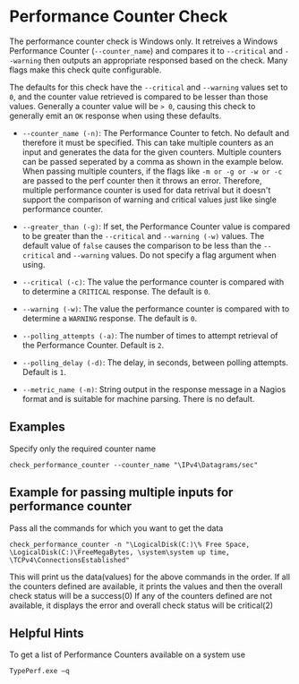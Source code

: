 # Performance Counter Check
The performance counter check is Windows only. It retreives a Windows Performance Counter (`--counter_name`) and compares it to `--critical` and `--warning` then outputs an appropriate responsed based on the check. Many flags make this check quite configurable.

The defaults for this check have the `--critical` and `--warning` values set to `0`, and the counter value retrieved is compared to be lesser than those values. Generally a counter value will be `> 0`, causing this check to generally emit an `OK` response when using these defaults.

* `--counter_name (-n)`: The Performance Counter to fetch. No default and therefore it must be specified. This can take multiple counters as an input and generates the data for the given counters. Multiple counters can be passed seperated by a comma as shown in the example below.
When passing multiple counters, if the flags like `-m or -g or -w or -c` are passed to the perf counter then it throws an error. Therefore, multiple performance counter is used for data retrival but it doesn't support the comparison of warning and critical values just like single performance counter.

* `--greater_than (-g)`: If set, the Performance Counter value is compared to be greater than the `--critical` and `--warning (-w)` values. The default value of `false` causes the comparison to be less than the `--critical` and `--warning` values. Do not specify a flag argument when using.
* `--critical (-c)`: The value the performance counter is compared with to determine a `CRITICAL` response. The default is `0`.
* `--warning (-w)`: The value the performance counter is compared with to determine a `WARNING` response. The default is `0`.
* `--polling_attempts (-a)`: The number of times to attempt retrieval of the Performance Counter. Default is `2`.
* `--polling_delay (-d)`: The delay, in seconds, between polling attempts. Default is `1`.
* `--metric_name (-m)`: String output in the response message in a Nagios format and is suitable for machine parsing. There is no default.

## Examples
Specify only the required counter name
```
check_performance_counter --counter_name "\IPv4\Datagrams/sec"
```

## Example for passing multiple inputs for performance counter

Pass all the commands for which you want to get the data
```
check_performance_counter -n "\LogicalDisk(C:)\% Free Space, \LogicalDisk(C:)\FreeMegaBytes, \system\system up time, \TCPv4\ConnectionsEstablished"
```
This will print us the data(values) for the above commands in the order.
If all the counters defined are available, it prints the values and then the overall check status will be a success(0)
If any of the counters defined are not available, it displays the error and overall check status will be critical(2)

## Helpful Hints
To get a list of Performance Counters available on a system use
```
TypePerf.exe –q
```
